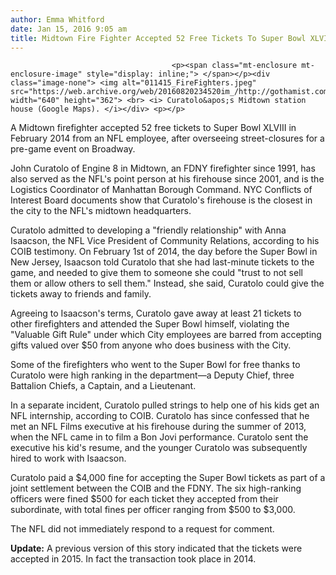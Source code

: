 ```yaml
---
author: Emma Whitford
date: Jan 15, 2016 9:05 am
title: Midtown Fire Fighter Accepted 52 Free Tickets To Super Bowl XLVIII 
---
```


	
										<p><span class="mt-enclosure mt-enclosure-image" style="display: inline;"> </span></p><div class="image-none"> <img alt="011415_FireFighters.jpeg" src="https://web.archive.org/web/20160820234520im_/http://gothamist.com/attachments/nyc_ewhitford/011415_FireFighters.jpeg" width="640" height="362"> <br> <i> Curatolo&apos;s Midtown station house (Google Maps). </i></div> <p></p>

<p>A Midtown firefighter accepted 52 free tickets to Super Bowl XLVIII in February 2014 from an NFL employee, after overseeing street-closures for a pre-game event on Broadway. </p>

<p>John Curatolo of Engine 8 in Midtown, an FDNY firefighter since 1991, has also served as the NFL&apos;s point person at his firehouse since 2001, and is the Logistics Coordinator of Manhattan Borough Command. NYC Conflicts of Interest Board documents show that Curatolo&apos;s firehouse is the closest in the city to the NFL&apos;s midtown headquarters. </p>

<p>Curatolo admitted to developing a &quot;friendly relationship&quot; with Anna Isaacson, the NFL Vice President of Community Relations, according to his COIB testimony. On February 1st of 2014, the day before the Super Bowl in New Jersey, Isaacson told Curatolo that she had last-minute tickets to the game, and needed to give them to someone she could &quot;trust to not sell them or allow others to sell them.&quot; Instead, she said, Curatolo could give the tickets away to friends and family. </p>

<p>Agreeing to Isaacson&apos;s terms, Curatolo gave away at least 21 tickets to other firefighters and attended the Super Bowl himself, violating the &quot;Valuable Gift Rule&quot; under which City employees are barred from accepting gifts valued over $50 from anyone who does business with the City. </p>

<p>Some of the firefighters who went to the Super Bowl for free thanks to Curatolo were high ranking in the department&#x2014;a Deputy Chief, three Battalion Chiefs, a Captain, and a Lieutenant.</p>

<p>In a separate incident, Curatolo pulled strings to help one of his kids get an NFL internship, according to COIB. Curatolo has since confessed that he met an NFL Films executive at his firehouse during the summer of 2013, when the NFL came in to film a Bon Jovi performance. Curatolo sent the executive his kid&apos;s resume, and the younger Curatolo was subsequently hired to work with Isaacson. </p>

<p>Curatolo paid a $4,000 fine for accepting the Super Bowl tickets as part of a joint settlement between the COIB and the FDNY. The six high-ranking officers were fined $500 for each ticket they accepted from their subordinate, with total fines per officer ranging from $500 to $3,000. </p>

<p>The NFL did not immediately respond to a request for comment. </p>

<p><strong>Update:</strong> A previous version of this story indicated that the tickets were accepted in 2015. In fact the transaction took place in 2014. </p>					
										
									
				